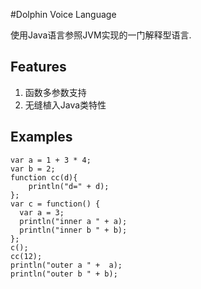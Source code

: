 #Dolphin Voice Language

使用Java语言参照JVM实现的一门解释型语言.

## Features

1. 函数多参数支持
2. 无缝植入Java类特性

## Examples

```dv
var a = 1 + 3 * 4;
var b = 2;
function cc(d){
	println("d=" + d);
};
var c = function() {
  var a = 3;
  println("inner a " + a);
  println("inner b " + b);
};
c();
cc(12);
println("outer a " +  a);
println("outer b " + b);
```
